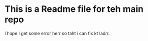 # This is a Readme file for teh main repo

I hope I get some error herr so taht i can fix kt ladrr.
